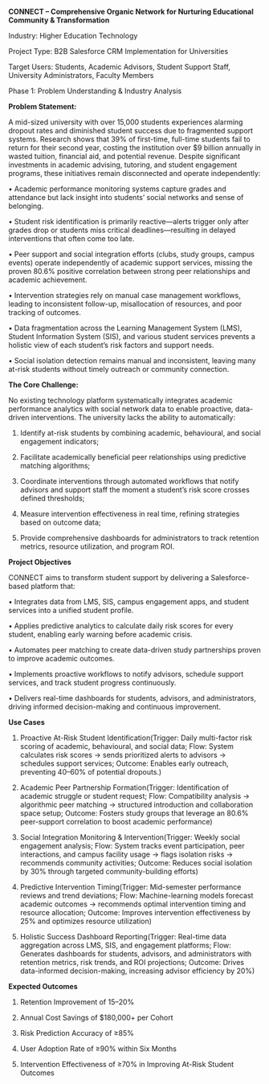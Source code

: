 **CONNECT – Comprehensive Organic Network for Nurturing Educational Community & Transformation**

Industry: Higher Education Technology

Project Type: B2B Salesforce CRM Implementation for Universities

Target Users: Students, Academic Advisors, Student Support Staff, University Administrators, Faculty Members

Phase 1: Problem Understanding & Industry Analysis

**Problem Statement:**

A mid-sized university with over 15,000 students experiences alarming dropout rates and diminished student success due to fragmented support systems. Research shows that 39% of first-time, full-time students fail to return for their second year, costing the institution over $9 billion annually in wasted tuition, financial aid, and potential revenue. Despite significant investments in academic advising, tutoring, and student engagement programs, these initiatives remain disconnected and operate independently:

•	Academic performance monitoring systems capture grades and attendance but lack insight into students’ social networks and sense of belonging.

•	Student risk identification is primarily reactive—alerts trigger only after grades drop or students miss critical deadlines—resulting in delayed interventions that often come too late.

•	Peer support and social integration efforts (clubs, study groups, campus events) operate independently of academic support services, missing the proven 80.6% positive correlation between strong peer relationships and academic achievement.

•	Intervention strategies rely on manual case management workflows, leading to inconsistent follow-up, misallocation of resources, and poor tracking of outcomes.

•	Data fragmentation across the Learning Management System (LMS), Student Information System (SIS), and various student services prevents a holistic view of each student’s risk factors and support needs.

•	Social isolation detection remains manual and inconsistent, leaving many at-risk students without timely outreach or community connection.

**The Core Challenge:**

No existing technology platform systematically integrates academic performance analytics with social network data to enable proactive, data-driven interventions. The university lacks the ability to automatically:

1.	Identify at-risk students by combining academic, behavioural, and social engagement indicators;

2.	Facilitate academically beneficial peer relationships using predictive matching algorithms;

3.	Coordinate interventions through automated workflows that notify advisors and support staff the moment a student’s risk score crosses defined thresholds;

4.	Measure intervention effectiveness in real time, refining strategies based on outcome data;

5.	Provide comprehensive dashboards for administrators to track retention metrics, resource utilization, and program ROI.

**Project Objectives**

CONNECT aims to transform student support by delivering a Salesforce-based platform that:

•	Integrates data from LMS, SIS, campus engagement apps, and student services into a unified student profile.

•	Applies predictive analytics to calculate daily risk scores for every student, enabling early warning before academic crisis.

•	Automates peer matching to create data-driven study partnerships proven to improve academic outcomes.

•	Implements proactive workflows to notify advisors, schedule support services, and track student progress continuously.

•	Delivers real-time dashboards for students, advisors, and administrators, driving informed decision-making and continuous improvement.

**Use Cases**

1.	Proactive At-Risk Student Identification(Trigger: Daily multi-factor risk scoring of academic, behavioural, and social data; Flow: System calculates risk scores → sends prioritized alerts to advisors → schedules support services; Outcome: Enables early outreach, preventing 40–60% of potential dropouts.)

2.	Academic Peer Partnership Formation(Trigger: Identification of academic struggle or student request; Flow: Compatibility analysis → algorithmic peer matching → structured introduction and collaboration space setup; Outcome: Fosters study groups that leverage an 80.6% peer-support correlation to boost academic performance)

3.	Social Integration Monitoring & Intervention(Trigger: Weekly social engagement analysis; Flow: System tracks event participation, peer interactions, and campus facility usage → flags isolation risks → recommends community activities; Outcome: Reduces social isolation by 30% through targeted community-building efforts)

4.	Predictive Intervention Timing(Trigger: Mid-semester performance reviews and trend deviations; Flow: Machine-learning models forecast academic outcomes → recommends optimal intervention timing and resource allocation; Outcome: Improves intervention effectiveness by 25% and optimizes resource utilization)

5.	Holistic Success Dashboard Reporting(Trigger: Real-time data aggregation across LMS, SIS, and engagement platforms; Flow: Generates dashboards for students, advisors, and administrators with retention metrics, risk trends, and ROI projections; Outcome: Drives data-informed decision-making, increasing advisor efficiency by 20%)

**Expected Outcomes**

1.	Retention Improvement of 15–20%

2.	Annual Cost Savings of $180,000+ per Cohort

3.	Risk Prediction Accuracy of ≥85%

4.	User Adoption Rate of ≥90% within Six Months

5.	Intervention Effectiveness of ≥70% in Improving At-Risk Student Outcomes



